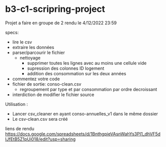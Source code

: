 # b3-c1-scripring-project
Projet a faire en groupe de 2
rendu le 4/12/2022 23:59

specs:
- lire le csv
- extraire les données
- parser/parcourir le fichier
    - nettoyage
        - supprimer toutes les lignes avec au moins une cellule vide
        - supression des colonnes ID logement
        - addition des consommation sur les deux années
- commentez votre code
- fichier de sortie: conso-clean.csv
    - regroupement par type et par consommation par ordre decroissant
- interdiction de modifier le fichier source 

Utilisation :

- Lancer csv_cleaner en ayant conso-annuelles_v1 dans le même dossier
- Le csv-clean.csv sera créé

liens de rendu
https://docs.google.com/spreadsheets/d/1BnthgpieVAsnWahYs3PI1_dhVF5dIJfEtB5Z1pUi018/edit?usp=sharing